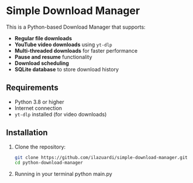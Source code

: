 # Simple Download Manager

This is a Python-based Download Manager that supports:
- **Regular file downloads**
- **YouTube video downloads** using `yt-dlp`
- **Multi-threaded downloads** for faster performance
- **Pause and resume** functionality
- **Download scheduling**
- **SQLite database** to store download history

## Requirements
- Python 3.8 or higher
- Internet connection
- `yt-dlp` installed (for video downloads)

## Installation
1. Clone the repository:
   ```bash
   git clone https://github.com/ilazuardi/simple-download-manager.git
   cd python-download-manager
2. Running in your terminal
    python main.py
 